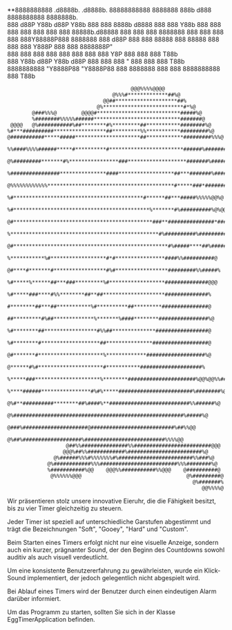 **8888888888 .d8888b.   .d8888b.       88888888888 8888888 888b     d888 8888888888 8888888b.  
888       d88P  Y88b d88P  Y88b          888       888   8888b   d8888 888        888   Y88b
888       888    888 888    888          888       888   88888b.d88888 888        888    888
8888888   888        888                 888       888   888Y88888P888 8888888    888   d88P
888       888  88888 888  88888          888       888   888 Y888P 888 888        8888888P"  
888       888    888 888    888          888       888   888  Y8P  888 888        888 T88b   
888       Y88b  d88P Y88b  d88P          888       888   888   "   888 888        888  T88b  
8888888888 "Y8888P88  "Y8888P88          888     8888888 888       888 8888888888 888   T88b

                                            @@@%%%%@@@@                                         
                                      @%%%#*************##%@                                    
                                   @@##********************##%                                  
                                 @%**************************#*%@                               
            @###%%%@        @@@@#***************************#####%@                             
            %########%%%%%######****************************#######@                            
     @@@@   @%###########%##********#%*********##***********########%@                          
    %#***##########*****************##*********%%***********#########%@                         
    @###########*****#####*********************##************#########%%%@                      
     %%####%%%%######*****#**********#************************######%#######%%@@@               
     @%#########*******#%****************###*******************#######%###################%@    
      %################***************####******************##***#######%##################@    
       @%%%%%%%%%%%%*****************************************#*****###*##################%@     
                  %#******************************************#******##***#####%%%%%@@%@        
                 %#********************************************%*******#%##########%@%@@        
                @#*********************************************###**###############*###*##%%    
                %************************************************#%##########%############%@    
               @#**************************************************#%#####****##%#######%@      
               %***********%#******************#*#****************####%%##########@             
              @#****#*******#*****************#%#*****************#########%%#####%             
              %#*****%******##***###*********%#******************##############@@@              
              %#*****###****#%%********##**##********************##############%                
              #********##***##***********%#**********##*********###############@                
              ##*********#%##*************%*******%####********################%@               
              %#********##*****************#%%##**************#################@                
              %#********#*******************##***************##################@                
              @#*******#*********************%*************###################%@                
               @******#%#*********************#***********####################%                 
                %*****###*********************%********######################%@@%@@%%##%        
                 %****######****************#%#%*****########################%########%@        
                 @%#**##########********##%####%**##########################%%######%@          
                  @%#######################################################%#####%@             
                    @###%#####################@###########################%##%%@@               
                     @%##%###################%##########################%%%%@@                  
                       @##%%###############%%#########################@@@                       
                      @@@%##%%############%########################%@                           
                   @%######%%%#%%%%%%%#%########################%%###%@                         
                 @%############%%%#########################%%%########%@                        
                 %###########%@@    @@@%%###########%%@@@    @##########@                       
                  @%%%%%%@@@                                  @%#########@                      
                                                                @%#######%                      
                                                                   @@%%%%@                      


Wir präsentieren stolz unsere innovative Eieruhr, die die Fähigkeit besitzt, bis zu vier Timer gleichzeitig zu steuern.

Jeder Timer ist speziell auf unterschiedliche Garstufen abgestimmt und trägt die Bezeichnungen "Soft", "Gooey", "Hard" und "Custom".

Beim Starten eines Timers erfolgt nicht nur eine visuelle Anzeige, sondern auch ein kurzer, prägnanter Sound, der den Beginn des Countdowns sowohl auditiv als auch visuell verdeutlicht.

Um eine konsistente Benutzererfahrung zu gewährleisten, wurde ein Klick-Sound implementiert, der jedoch gelegentlich nicht abgespielt wird.

Bei Ablauf eines Timers wird der Benutzer durch einen eindeutigen Alarm darüber informiert.

Um das Programm zu starten, sollten Sie sich in der Klasse EggTimerApplication befinden.

                                                                                                   
